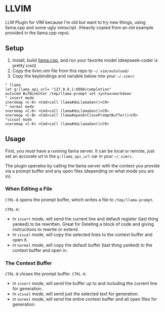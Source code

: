 # LLVIM
LLM Plugin for VIM because I'm old but want to try new things, using llama.cpp and some ugly vimscript.
(Heavily copied from an old example provided in the llama.cpp repo).

## Setup
1. Install, build [llama.cpp](https://github.com/ggerganov/llama.cpp?tab=readme-ov-file#building-the-project), and run your favorite model (deepseek-coder is pretty cool).
2. Copy the llvim.vim file from this repo to `~/.vim/autoload/`
3. Copy the keybindings and variable below into your `~/.vimrc`
```vim
" llama
let g:llama_api_url= "127.0.0.1:8080/completion"
autocmd BufWinEnter /tmp/llama-prompt set syntax=markdown
" insert mode
inoremap <C-K> <Cmd>call llama#doLlamaGen()<CR>
" normal mode
nnoremap <C-K> <Cmd>call llama#doLlamaGen()<CR>
nnoremap <C-B> <Cmd>call llama#openOrClosePromptBuffer()<CR>
"visual mode
vnoremap <C-K> <Cmd>call llama#doLlamaGen()<CR>
```

## Usage
First, you must have a running llama server. It can be local or remote, just set an accurate url in the `g:llama_api_url` var in your `~/.vimrc`.

The plugin operates by calling the llama server with the context you provide via a prompt buffer and any open files (depending on what mode you are in).

### When Editing a File
`CTRL-B` opens the prompt buffer, which writes a file to `/tmp/llama-prompt`.

`CTRL-K`:
- in `insert` mode, will send the current line and default register (last thing yanked) to be rewritten. Great for Deleting a block of code and giving instructions to rewrite or extend.
- in `visual` mode, will copy the selected lines to the context buffer and open it.
- in `normal` mode, will copy the default buffer (last thing yanked) to the context buffer and open in.

### The Context Buffer
`CTRL-B` closes the prompt buffer.
`CTRL-K`:
- in `insert` mode, will send the buffer up to and including the current line for generation.
- in `visual` mode, will send just the selected text for generation.
- in `normal` mode, will send the entire context buffer and all open files for generation. 
